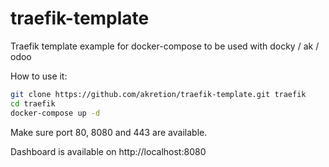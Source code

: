 # traefik-template

Traefik template example for docker-compose to be used with docky / ak / odoo

How to use it:

```sh
git clone https://github.com/akretion/traefik-template.git traefik
cd traefik
docker-compose up -d
```

Make sure port 80, 8080 and 443 are available.

Dashboard is available on http://localhost:8080
